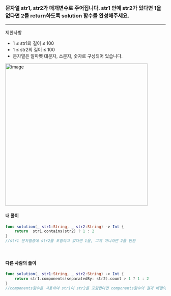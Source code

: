 ### 문자열 str1, str2가 매개변수로 주어집니다. str1 안에 str2가 있다면 1을 없다면 2를 return하도록 solution 함수를 완성해주세요.
<hr>

제한사항
- 1 ≤ str1의 길이 ≤ 100
- 1 ≤ str2의 길이 ≤ 100
- 문자열은 알파벳 대문자, 소문자, 숫자로 구성되어 있습니다.


<img width="447" alt="image" src="https://github.com/dongykung/SwiftStudy/assets/92030316/fa628890-57f5-4e1b-8fb8-f149ecb7ef6c">

<br>

#### 내 풀이 

```Swift
func solution(_ str1:String, _ str2:String) -> Int {
    return  str1.contains(str2) ? 1 : 2
}
//str1 문자열중에 str2를 포함하고 있다면 1을, 그게 아니라면 2를 반환
```

<br>

#### 다른 사람의 풀이

```Swift
func solution(_ str1:String, _ str2:String) -> Int {
    return str1.components(separatedBy: str2).count > 1 ? 1 : 2
}
//components함수를 사용하여 str1이 str2를 포함한다면 components함수의 결과 배열의 크키가 2이상일 것이다
```
